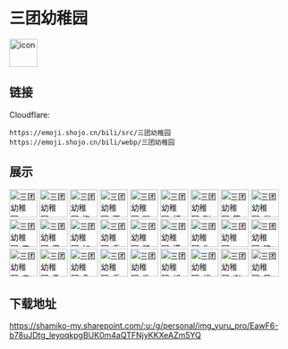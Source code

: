 # 三团幼稚园
<img src="https://emoji.shojo.cn/bili/src/三团幼稚园/icon.png" width="50" height="50" alt="icon">

## 链接
Cloudflare:
```
https://emoji.shojo.cn/bili/src/三团幼稚园
https://emoji.shojo.cn/bili/webp/三团幼稚园
```
## 展示
<img src="https://emoji.shojo.cn/bili/src/三团幼稚园/三团幼稚园-mua~.png" width="50" height="50" alt="三团幼稚园-mua~">
<img src="https://emoji.shojo.cn/bili/src/三团幼稚园/三团幼稚园-wow.png" width="50" height="50" alt="三团幼稚园-wow">
<img src="https://emoji.shojo.cn/bili/src/三团幼稚园/三团幼稚园-抱抱.png" width="50" height="50" alt="三团幼稚园-抱抱">
<img src="https://emoji.shojo.cn/bili/src/三团幼稚园/三团幼稚园-不想上班.png" width="50" height="50" alt="三团幼稚园-不想上班">
<img src="https://emoji.shojo.cn/bili/src/三团幼稚园/三团幼稚园-蹭蹭.png" width="50" height="50" alt="三团幼稚园-蹭蹭">
<img src="https://emoji.shojo.cn/bili/src/三团幼稚园/三团幼稚园-打瞌睡.png" width="50" height="50" alt="三团幼稚园-打瞌睡">
<img src="https://emoji.shojo.cn/bili/src/三团幼稚园/三团幼稚园-到哪了.png" width="50" height="50" alt="三团幼稚园-到哪了">
<img src="https://emoji.shojo.cn/bili/src/三团幼稚园/三团幼稚园-等等.png" width="50" height="50" alt="三团幼稚园-等等">
<img src="https://emoji.shojo.cn/bili/src/三团幼稚园/三团幼稚园-发射爱心.png" width="50" height="50" alt="三团幼稚园-发射爱心">
<img src="https://emoji.shojo.cn/bili/src/三团幼稚园/三团幼稚园-害羞.png" width="50" height="50" alt="三团幼稚园-害羞">
<img src="https://emoji.shojo.cn/bili/src/三团幼稚园/三团幼稚园-黑心.png" width="50" height="50" alt="三团幼稚园-黑心">
<img src="https://emoji.shojo.cn/bili/src/三团幼稚园/三团幼稚园-加油.png" width="50" height="50" alt="三团幼稚园-加油">
<img src="https://emoji.shojo.cn/bili/src/三团幼稚园/三团幼稚园-看好你.png" width="50" height="50" alt="三团幼稚园-看好你">
<img src="https://emoji.shojo.cn/bili/src/三团幼稚园/三团幼稚园-狼.png" width="50" height="50" alt="三团幼稚园-狼">
<img src="https://emoji.shojo.cn/bili/src/三团幼稚园/三团幼稚园-摸头.png" width="50" height="50" alt="三团幼稚园-摸头">
<img src="https://emoji.shojo.cn/bili/src/三团幼稚园/三团幼稚园-你输了.png" width="50" height="50" alt="三团幼稚园-你输了">
<img src="https://emoji.shojo.cn/bili/src/三团幼稚园/三团幼稚园-噢？.png" width="50" height="50" alt="三团幼稚园-噢？">
<img src="https://emoji.shojo.cn/bili/src/三团幼稚园/三团幼稚园-脾气挺大.png" width="50" height="50" alt="三团幼稚园-脾气挺大">
<img src="https://emoji.shojo.cn/bili/src/三团幼稚园/三团幼稚园-亲亲.png" width="50" height="50" alt="三团幼稚园-亲亲">
<img src="https://emoji.shojo.cn/bili/src/三团幼稚园/三团幼稚园-撒花.png" width="50" height="50" alt="三团幼稚园-撒花">
<img src="https://emoji.shojo.cn/bili/src/三团幼稚园/三团幼稚园-兔.png" width="50" height="50" alt="三团幼稚园-兔">
<img src="https://emoji.shojo.cn/bili/src/三团幼稚园/三团幼稚园-委屈.png" width="50" height="50" alt="三团幼稚园-委屈">
<img src="https://emoji.shojo.cn/bili/src/三团幼稚园/三团幼稚园-洗洗睡啦.png" width="50" height="50" alt="三团幼稚园-洗洗睡啦">
<img src="https://emoji.shojo.cn/bili/src/三团幼稚园/三团幼稚园-想干嘛.png" width="50" height="50" alt="三团幼稚园-想干嘛">
<img src="https://emoji.shojo.cn/bili/src/三团幼稚园/三团幼稚园-想你了.png" width="50" height="50" alt="三团幼稚园-想你了">
<img src="https://emoji.shojo.cn/bili/src/三团幼稚园/三团幼稚园-谢谢.png" width="50" height="50" alt="三团幼稚园-谢谢">
<img src="https://emoji.shojo.cn/bili/src/三团幼稚园/三团幼稚园-兄弟萌.png" width="50" height="50" alt="三团幼稚园-兄弟萌">

## 下载地址

https://shamiko-my.sharepoint.com/:u:/g/personal/img_yuru_pro/EawF6-b78uJDtg_leyoqkpgBUK0m4aQTFNjyKKXeAZm5YQ